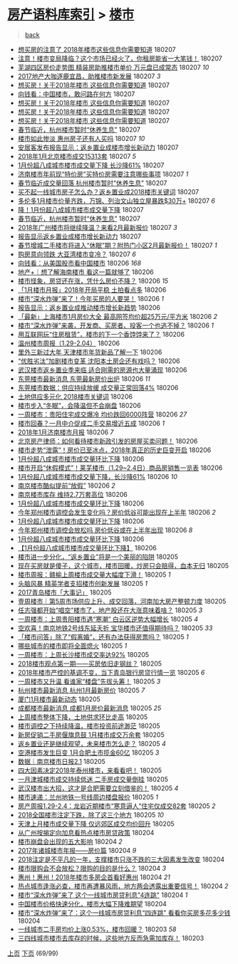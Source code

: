 [房产语料库索引](../../README.md)  > [楼市](楼市.md)
====
> [back](../README.md)

- [想买房的注意了 2018年楼市这些信息你需要知道](http://jkwz.applinzi.com/ittc/7067329000014087178.html#%E6%83%B3%E4%B9%B0%E6%88%BF%E7%9A%84%E6%B3%A8%E6%84%8F%E4%BA%86+2018%E5%B9%B4%E6%A5%BC%E5%B8%82%E8%BF%99%E4%BA%9B%E4%BF%A1%E6%81%AF%E4%BD%A0%E9%9C%80%E8%A6%81%E7%9F%A5%E9%81%93) 180207  
- [注意！楼市变局降临？这个市场已经火了，你租房能省一大笔钱！](http://jkwz.applinzi.com/ittc/7067323636484932615.html#%E6%B3%A8%E6%84%8F%EF%BC%81%E6%A5%BC%E5%B8%82%E5%8F%98%E5%B1%80%E9%99%8D%E4%B8%B4%EF%BC%9F%E8%BF%99%E4%B8%AA%E5%B8%82%E5%9C%BA%E5%B7%B2%E7%BB%8F%E7%81%AB%E4%BA%86%EF%BC%8C%E4%BD%A0%E7%A7%9F%E6%88%BF%E8%83%BD%E7%9C%81%E4%B8%80%E5%A4%A7%E7%AC%94%E9%92%B1%EF%BC%81) 180207  
- [芜湖四区房价走势图 精装房助推楼市单价 万元盘已成常态](http://jkwz.applinzi.com/ittc/7067310408342176774.html#%E8%8A%9C%E6%B9%96%E5%9B%9B%E5%8C%BA%E6%88%BF%E4%BB%B7%E8%B5%B0%E5%8A%BF%E5%9B%BE+%E7%B2%BE%E8%A3%85%E6%88%BF%E5%8A%A9%E6%8E%A8%E6%A5%BC%E5%B8%82%E5%8D%95%E4%BB%B7+%E4%B8%87%E5%85%83%E7%9B%98%E5%B7%B2%E6%88%90%E5%B8%B8%E6%80%81) 180207 *10* 
- [2017地产大咖逐鹿宜昌，助推楼市新发展](http://jkwz.applinzi.com/ittc/7067298209146078218.html#2017%E5%9C%B0%E4%BA%A7%E5%A4%A7%E5%92%96%E9%80%90%E9%B9%BF%E5%AE%9C%E6%98%8C%EF%BC%8C%E5%8A%A9%E6%8E%A8%E6%A5%BC%E5%B8%82%E6%96%B0%E5%8F%91%E5%B1%95) 180207 *3* 
- [想买房！关于2018年楼市 这些信息你需要知道](http://jkwz.applinzi.com/ittc/7067294505416262667.html#%E6%83%B3%E4%B9%B0%E6%88%BF%EF%BC%81%E5%85%B3%E4%BA%8E2018%E5%B9%B4%E6%A5%BC%E5%B8%82+%E8%BF%99%E4%BA%9B%E4%BF%A1%E6%81%AF%E4%BD%A0%E9%9C%80%E8%A6%81%E7%9F%A5%E9%81%93) 180207  
- [向钱看：中国楼市，敢问路在何方](http://jkwz.applinzi.com/ittc/7067294363246134282.html#%E5%90%91%E9%92%B1%E7%9C%8B%EF%BC%9A%E4%B8%AD%E5%9B%BD%E6%A5%BC%E5%B8%82%EF%BC%8C%E6%95%A2%E9%97%AE%E8%B7%AF%E5%9C%A8%E4%BD%95%E6%96%B9) 180207  
- [想买房！关于2018年楼市 这些信息你需要知道](http://jkwz.applinzi.com/ittc/7067293892943021066.html#%E6%83%B3%E4%B9%B0%E6%88%BF%EF%BC%81%E5%85%B3%E4%BA%8E2018%E5%B9%B4%E6%A5%BC%E5%B8%82+%E8%BF%99%E4%BA%9B%E4%BF%A1%E6%81%AF%E4%BD%A0%E9%9C%80%E8%A6%81%E7%9F%A5%E9%81%93) 180207  
- [想买房！关于2018年楼市 这些信息你需要知道](http://jkwz.applinzi.com/ittc/7067293914132644881.html#%E6%83%B3%E4%B9%B0%E6%88%BF%EF%BC%81%E5%85%B3%E4%BA%8E2018%E5%B9%B4%E6%A5%BC%E5%B8%82+%E8%BF%99%E4%BA%9B%E4%BF%A1%E6%81%AF%E4%BD%A0%E9%9C%80%E8%A6%81%E7%9F%A5%E9%81%93) 180207  
- [想买房！关于2018年楼市 这些信息你需要知道](http://jkwz.applinzi.com/ittc/7067292427683890183.html#%E6%83%B3%E4%B9%B0%E6%88%BF%EF%BC%81%E5%85%B3%E4%BA%8E2018%E5%B9%B4%E6%A5%BC%E5%B8%82+%E8%BF%99%E4%BA%9B%E4%BF%A1%E6%81%AF%E4%BD%A0%E9%9C%80%E8%A6%81%E7%9F%A5%E9%81%93) 180207  
- [春节临近，杭州楼市暂时“休养生息”](http://jkwz.applinzi.com/ittc/7067292415642043402.html#%E6%98%A5%E8%8A%82%E4%B8%B4%E8%BF%91%EF%BC%8C%E6%9D%AD%E5%B7%9E%E6%A5%BC%E5%B8%82%E6%9A%82%E6%97%B6%E2%80%9C%E4%BC%91%E5%85%BB%E7%94%9F%E6%81%AF%E2%80%9D) 180207  
- [楼市如此惨淡 惠州房子还有人买吗](http://jkwz.applinzi.com/ittc/7067282055052657670.html#%E6%A5%BC%E5%B8%82%E5%A6%82%E6%AD%A4%E6%83%A8%E6%B7%A1+%E6%83%A0%E5%B7%9E%E6%88%BF%E5%AD%90%E8%BF%98%E6%9C%89%E4%BA%BA%E4%B9%B0%E5%90%97) 180207 *10* 
- [安居客发布报告显示：返乡置业成楼市增长新动力](http://jkwz.applinzi.com/ittc/7067280217733596177.html#%E5%AE%89%E5%B1%85%E5%AE%A2%E5%8F%91%E5%B8%83%E6%8A%A5%E5%91%8A%E6%98%BE%E7%A4%BA%EF%BC%9A%E8%BF%94%E4%B9%A1%E7%BD%AE%E4%B8%9A%E6%88%90%E6%A5%BC%E5%B8%82%E5%A2%9E%E9%95%BF%E6%96%B0%E5%8A%A8%E5%8A%9B) 180207  
- [2018年1月北京楼市成交15313套](http://jkwz.applinzi.com/ittc/7067278834397611024.html#2018%E5%B9%B41%E6%9C%88%E5%8C%97%E4%BA%AC%E6%A5%BC%E5%B8%82%E6%88%90%E4%BA%A415313%E5%A5%97) 180207 *5* 
- [1月份超八成城市楼市成交量下降 长沙降61%](http://jkwz.applinzi.com/ittc/7067276218879968262.html#1%E6%9C%88%E4%BB%BD%E8%B6%85%E5%85%AB%E6%88%90%E5%9F%8E%E5%B8%82%E6%A5%BC%E5%B8%82%E6%88%90%E4%BA%A4%E9%87%8F%E4%B8%8B%E9%99%8D+%E9%95%BF%E6%B2%99%E9%99%8D61%25) 180207  
- [济南楼市年前现“特价房”买特价房需要注意哪些事项](http://jkwz.applinzi.com/ittc/7067276008472708107.html#%E6%B5%8E%E5%8D%97%E6%A5%BC%E5%B8%82%E5%B9%B4%E5%89%8D%E7%8E%B0%E2%80%9C%E7%89%B9%E4%BB%B7%E6%88%BF%E2%80%9D%E4%B9%B0%E7%89%B9%E4%BB%B7%E6%88%BF%E9%9C%80%E8%A6%81%E6%B3%A8%E6%84%8F%E5%93%AA%E4%BA%9B%E4%BA%8B%E9%A1%B9) 180207 *1* 
- [春节临近成交量回落 杭州楼市暂时“休养生息”](http://jkwz.applinzi.com/ittc/7067274752177996811.html#%E6%98%A5%E8%8A%82%E4%B8%B4%E8%BF%91%E6%88%90%E4%BA%A4%E9%87%8F%E5%9B%9E%E8%90%BD+%E6%9D%AD%E5%B7%9E%E6%A5%BC%E5%B8%82%E6%9A%82%E6%97%B6%E2%80%9C%E4%BC%91%E5%85%BB%E7%94%9F%E6%81%AF%E2%80%9D) 180207  
- [买不起一线城市房子怎么办？返乡置业成2018楼市关键词](http://jkwz.applinzi.com/ittc/7067051676710470662.html#%E4%B9%B0%E4%B8%8D%E8%B5%B7%E4%B8%80%E7%BA%BF%E5%9F%8E%E5%B8%82%E6%88%BF%E5%AD%90%E6%80%8E%E4%B9%88%E5%8A%9E%EF%BC%9F%E8%BF%94%E4%B9%A1%E7%BD%AE%E4%B8%9A%E6%88%902018%E6%A5%BC%E5%B8%82%E5%85%B3%E9%94%AE%E8%AF%8D) 180207  
- [多伦多1月楼市价量齐跌，万锦、列治文山独立屋暴跌$30万+](http://jkwz.applinzi.com/ittc/7067268750498071568.html#%E5%A4%9A%E4%BC%A6%E5%A4%9A1%E6%9C%88%E6%A5%BC%E5%B8%82%E4%BB%B7%E9%87%8F%E9%BD%90%E8%B7%8C%EF%BC%8C%E4%B8%87%E9%94%A6%E3%80%81%E5%88%97%E6%B2%BB%E6%96%87%E5%B1%B1%E7%8B%AC%E7%AB%8B%E5%B1%8B%E6%9A%B4%E8%B7%8C%2430%E4%B8%87%2B) 180207 *6* 
- [降！1月份超八成城市楼市成交量下降](http://jkwz.applinzi.com/ittc/7067245722254967825.html#%E9%99%8D%EF%BC%811%E6%9C%88%E4%BB%BD%E8%B6%85%E5%85%AB%E6%88%90%E5%9F%8E%E5%B8%82%E6%A5%BC%E5%B8%82%E6%88%90%E4%BA%A4%E9%87%8F%E4%B8%8B%E9%99%8D) 180207  
- [春节临近，杭州楼市暂时“休养生息”](http://jkwz.applinzi.com/ittc/7067245193252570122.html#%E6%98%A5%E8%8A%82%E4%B8%B4%E8%BF%91%EF%BC%8C%E6%9D%AD%E5%B7%9E%E6%A5%BC%E5%B8%82%E6%9A%82%E6%97%B6%E2%80%9C%E4%BC%91%E5%85%BB%E7%94%9F%E6%81%AF%E2%80%9D) 180207  
- [2018年广州楼市将继续降温？来看2月最新报价](http://jkwz.applinzi.com/ittc/7067241034608542726.html#2018%E5%B9%B4%E5%B9%BF%E5%B7%9E%E6%A5%BC%E5%B8%82%E5%B0%86%E7%BB%A7%E7%BB%AD%E9%99%8D%E6%B8%A9%EF%BC%9F%E6%9D%A5%E7%9C%8B2%E6%9C%88%E6%9C%80%E6%96%B0%E6%8A%A5%E4%BB%B7) 180207 *3* 
- [报告显示返乡置业成楼市增长新动力](http://jkwz.applinzi.com/ittc/7067234317216777222.html#%E6%8A%A5%E5%91%8A%E6%98%BE%E7%A4%BA%E8%BF%94%E4%B9%A1%E7%BD%AE%E4%B8%9A%E6%88%90%E6%A5%BC%E5%B8%82%E5%A2%9E%E9%95%BF%E6%96%B0%E5%8A%A8%E5%8A%9B) 180207  
- [春节增城二手楼市将进入“休眠”期？附热门小区2月最新报价！](http://jkwz.applinzi.com/ittc/7067228411334755335.html#%E6%98%A5%E8%8A%82%E5%A2%9E%E5%9F%8E%E4%BA%8C%E6%89%8B%E6%A5%BC%E5%B8%82%E5%B0%86%E8%BF%9B%E5%85%A5%E2%80%9C%E4%BC%91%E7%9C%A0%E2%80%9D%E6%9C%9F%EF%BC%9F%E9%99%84%E7%83%AD%E9%97%A8%E5%B0%8F%E5%8C%BA2%E6%9C%88%E6%9C%80%E6%96%B0%E6%8A%A5%E4%BB%B7%EF%BC%81) 180207 *1* 
- [购房意向领跌 大亚湾楼市变冷？](http://jkwz.applinzi.com/ittc/7067216681443525649.html#%E8%B4%AD%E6%88%BF%E6%84%8F%E5%90%91%E9%A2%86%E8%B7%8C+%E5%A4%A7%E4%BA%9A%E6%B9%BE%E6%A5%BC%E5%B8%82%E5%8F%98%E5%86%B7%EF%BC%9F) 180207 *6* 
- [向钱看：从美国股市看中国楼市](http://jkwz.applinzi.com/ittc/7067111050103489543.html#%E5%90%91%E9%92%B1%E7%9C%8B%EF%BC%9A%E4%BB%8E%E7%BE%8E%E5%9B%BD%E8%82%A1%E5%B8%82%E7%9C%8B%E4%B8%AD%E5%9B%BD%E6%A5%BC%E5%B8%82) 180206 *168* 
- [地产+｜想了解海南楼市 看这一篇就够了](http://jkwz.applinzi.com/ittc/7067073462357459985.html#%E5%9C%B0%E4%BA%A7%2B%EF%BD%9C%E6%83%B3%E4%BA%86%E8%A7%A3%E6%B5%B7%E5%8D%97%E6%A5%BC%E5%B8%82+%E7%9C%8B%E8%BF%99%E4%B8%80%E7%AF%87%E5%B0%B1%E5%A4%9F%E4%BA%86) 180206  
- [楼市怪象，房贷还在涨，凭什么房价不降？](http://jkwz.applinzi.com/ittc/7067039770025133073.html#%E6%A5%BC%E5%B8%82%E6%80%AA%E8%B1%A1%EF%BC%8C%E6%88%BF%E8%B4%B7%E8%BF%98%E5%9C%A8%E6%B6%A8%EF%BC%8C%E5%87%AD%E4%BB%80%E4%B9%88%E6%88%BF%E4%BB%B7%E4%B8%8D%E9%99%8D%EF%BC%9F) 180206 *15* 
- [「1月楼市月报」2018年开局平稳 土拍看点多](http://jkwz.applinzi.com/ittc/7067030423668786186.html#%E3%80%8C1%E6%9C%88%E6%A5%BC%E5%B8%82%E6%9C%88%E6%8A%A5%E3%80%8D2018%E5%B9%B4%E5%BC%80%E5%B1%80%E5%B9%B3%E7%A8%B3+%E5%9C%9F%E6%8B%8D%E7%9C%8B%E7%82%B9%E5%A4%9A) 180206  
- [楼市“深水炸弹”来了！今年买房的人要哭！](http://jkwz.applinzi.com/ittc/7067014611880903691.html#%E6%A5%BC%E5%B8%82%E2%80%9C%E6%B7%B1%E6%B0%B4%E7%82%B8%E5%BC%B9%E2%80%9D%E6%9D%A5%E4%BA%86%EF%BC%81%E4%BB%8A%E5%B9%B4%E4%B9%B0%E6%88%BF%E7%9A%84%E4%BA%BA%E8%A6%81%E5%93%AD%EF%BC%81) 180206 *1* 
- [报告显示：返乡置业成推动楼市增长新趋势](http://jkwz.applinzi.com/ittc/7067012372898513930.html#%E6%8A%A5%E5%91%8A%E6%98%BE%E7%A4%BA%EF%BC%9A%E8%BF%94%E4%B9%A1%E7%BD%AE%E4%B8%9A%E6%88%90%E6%8E%A8%E5%8A%A8%E6%A5%BC%E5%B8%82%E5%A2%9E%E9%95%BF%E6%96%B0%E8%B6%8B%E5%8A%BF) 180206  
- [「最新」上海楼市1月房价大全 最高网签均价超25万元/平方米](http://jkwz.applinzi.com/ittc/7067006710705554439.html#%E3%80%8C%E6%9C%80%E6%96%B0%E3%80%8D%E4%B8%8A%E6%B5%B7%E6%A5%BC%E5%B8%821%E6%9C%88%E6%88%BF%E4%BB%B7%E5%A4%A7%E5%85%A8+%E6%9C%80%E9%AB%98%E7%BD%91%E7%AD%BE%E5%9D%87%E4%BB%B7%E8%B6%8525%E4%B8%87%E5%85%83%2F%E5%B9%B3%E6%96%B9%E7%B1%B3) 180206 *2* 
- [楼市“深水炸弹”来袭，开发商、买房者、投客一个也逃不掉？](http://jkwz.applinzi.com/ittc/7066994960375481361.html#%E6%A5%BC%E5%B8%82%E2%80%9C%E6%B7%B1%E6%B0%B4%E7%82%B8%E5%BC%B9%E2%80%9D%E6%9D%A5%E8%A2%AD%EF%BC%8C%E5%BC%80%E5%8F%91%E5%95%86%E3%80%81%E4%B9%B0%E6%88%BF%E8%80%85%E3%80%81%E6%8A%95%E5%AE%A2%E4%B8%80%E4%B8%AA%E4%B9%9F%E9%80%83%E4%B8%8D%E6%8E%89%EF%BC%9F) 180206 *1* 
- [用互联网玩“住房租赁”，楼市的下一个香饽饽来了？](http://jkwz.applinzi.com/ittc/7066987969523483654.html#%E7%94%A8%E4%BA%92%E8%81%94%E7%BD%91%E7%8E%A9%E2%80%9C%E4%BD%8F%E6%88%BF%E7%A7%9F%E8%B5%81%E2%80%9D%EF%BC%8C%E6%A5%BC%E5%B8%82%E7%9A%84%E4%B8%8B%E4%B8%80%E4%B8%AA%E9%A6%99%E9%A5%BD%E9%A5%BD%E6%9D%A5%E4%BA%86%EF%BC%9F) 180206  
- [温州楼市周报（1.29-2.04）](http://jkwz.applinzi.com/ittc/7066987758843593738.html#%E6%B8%A9%E5%B7%9E%E6%A5%BC%E5%B8%82%E5%91%A8%E6%8A%A5%EF%BC%881.29-2.04%EF%BC%89) 180206  
- [里外三新过大年 天津楼市年货新品了解一下](http://jkwz.applinzi.com/ittc/7066985658499728400.html#%E9%87%8C%E5%A4%96%E4%B8%89%E6%96%B0%E8%BF%87%E5%A4%A7%E5%B9%B4+%E5%A4%A9%E6%B4%A5%E6%A5%BC%E5%B8%82%E5%B9%B4%E8%B4%A7%E6%96%B0%E5%93%81%E4%BA%86%E8%A7%A3%E4%B8%80%E4%B8%8B) 180206  
- [“优胜劣汰”加剧楼市变革 沈阳本土房企还有戏吗？](http://jkwz.applinzi.com/ittc/7066983289661686791.html#%E2%80%9C%E4%BC%98%E8%83%9C%E5%8A%A3%E6%B1%B0%E2%80%9D%E5%8A%A0%E5%89%A7%E6%A5%BC%E5%B8%82%E5%8F%98%E9%9D%A9+%E6%B2%88%E9%98%B3%E6%9C%AC%E5%9C%9F%E6%88%BF%E4%BC%81%E8%BF%98%E6%9C%89%E6%88%8F%E5%90%97%EF%BC%9F) 180206  
- [武汉楼市返乡置业季来临 适合刚需的房源也大量涌现](http://jkwz.applinzi.com/ittc/7066972657826661382.html#%E6%AD%A6%E6%B1%89%E6%A5%BC%E5%B8%82%E8%BF%94%E4%B9%A1%E7%BD%AE%E4%B8%9A%E5%AD%A3%E6%9D%A5%E4%B8%B4+%E9%80%82%E5%90%88%E5%88%9A%E9%9C%80%E7%9A%84%E6%88%BF%E6%BA%90%E4%B9%9F%E5%A4%A7%E9%87%8F%E6%B6%8C%E7%8E%B0) 180206  
- [东莞楼市最新消息 东莞最新房价出炉](http://jkwz.applinzi.com/ittc/7066939061191574538.html#%E4%B8%9C%E8%8E%9E%E6%A5%BC%E5%B8%82%E6%9C%80%E6%96%B0%E6%B6%88%E6%81%AF+%E4%B8%9C%E8%8E%9E%E6%9C%80%E6%96%B0%E6%88%BF%E4%BB%B7%E5%87%BA%E7%82%89) 180206 *11* 
- [东莞楼市数据：供应持续放缓 成交量正常回落4%](http://jkwz.applinzi.com/ittc/7066922124940149770.html#%E4%B8%9C%E8%8E%9E%E6%A5%BC%E5%B8%82%E6%95%B0%E6%8D%AE%EF%BC%9A%E4%BE%9B%E5%BA%94%E6%8C%81%E7%BB%AD%E6%94%BE%E7%BC%93+%E6%88%90%E4%BA%A4%E9%87%8F%E6%AD%A3%E5%B8%B8%E5%9B%9E%E8%90%BD4%25) 180206  
- [土地供应多元化 2018楼市关键词](http://jkwz.applinzi.com/ittc/7066921043128484875.html#%E5%9C%9F%E5%9C%B0%E4%BE%9B%E5%BA%94%E5%A4%9A%E5%85%83%E5%8C%96+2018%E6%A5%BC%E5%B8%82%E5%85%B3%E9%94%AE%E8%AF%8D) 180206  
- [楼市步入“冬眠”，会降温但不会崩盘](http://jkwz.applinzi.com/ittc/7066917694886904842.html#%E6%A5%BC%E5%B8%82%E6%AD%A5%E5%85%A5%E2%80%9C%E5%86%AC%E7%9C%A0%E2%80%9D%EF%BC%8C%E4%BC%9A%E9%99%8D%E6%B8%A9%E4%BD%86%E4%B8%8D%E4%BC%9A%E5%B4%A9%E7%9B%98) 180206  
- [一周楼市：贵阳住宅成交爆冷 均价跌回6000阵营](http://jkwz.applinzi.com/ittc/7066913142901048336.html#%E4%B8%80%E5%91%A8%E6%A5%BC%E5%B8%82%EF%BC%9A%E8%B4%B5%E9%98%B3%E4%BD%8F%E5%AE%85%E6%88%90%E4%BA%A4%E7%88%86%E5%86%B7+%E5%9D%87%E4%BB%B7%E8%B7%8C%E5%9B%9E6000%E9%98%B5%E8%90%A5) 180206 *27* 
- [楼市回春？一月中介促成二手交易增近五成](http://jkwz.applinzi.com/ittc/7066910639060943882.html#%E6%A5%BC%E5%B8%82%E5%9B%9E%E6%98%A5%EF%BC%9F%E4%B8%80%E6%9C%88%E4%B8%AD%E4%BB%8B%E4%BF%83%E6%88%90%E4%BA%8C%E6%89%8B%E4%BA%A4%E6%98%93%E5%A2%9E%E8%BF%91%E4%BA%94%E6%88%90) 180206 *1* 
- [2018年1月济南楼市月报](http://jkwz.applinzi.com/ittc/7066906952238367754.html#2018%E5%B9%B41%E6%9C%88%E6%B5%8E%E5%8D%97%E6%A5%BC%E5%B8%82%E6%9C%88%E6%8A%A5) 180206 *7* 
- [北京房产律师：如何看待楼市新政引发的房屋买卖问题！](http://jkwz.applinzi.com/ittc/7066905994997531664.html#%E5%8C%97%E4%BA%AC%E6%88%BF%E4%BA%A7%E5%BE%8B%E5%B8%88%EF%BC%9A%E5%A6%82%E4%BD%95%E7%9C%8B%E5%BE%85%E6%A5%BC%E5%B8%82%E6%96%B0%E6%94%BF%E5%BC%95%E5%8F%91%E7%9A%84%E6%88%BF%E5%B1%8B%E4%B9%B0%E5%8D%96%E9%97%AE%E9%A2%98%EF%BC%81) 180206  
- [楼市走势“泄露”！房价已至冰点，2018年真正的历史巨变开启](http://jkwz.applinzi.com/ittc/7066904473845105680.html#%E6%A5%BC%E5%B8%82%E8%B5%B0%E5%8A%BF%E2%80%9C%E6%B3%84%E9%9C%B2%E2%80%9D%EF%BC%81%E6%88%BF%E4%BB%B7%E5%B7%B2%E8%87%B3%E5%86%B0%E7%82%B9%EF%BC%8C2018%E5%B9%B4%E7%9C%9F%E6%AD%A3%E7%9A%84%E5%8E%86%E5%8F%B2%E5%B7%A8%E5%8F%98%E5%BC%80%E5%90%AF) 180206  
- [1月份超八成城市楼市成交量环比下降](http://jkwz.applinzi.com/ittc/7066903074939864080.html#1%E6%9C%88%E4%BB%BD%E8%B6%85%E5%85%AB%E6%88%90%E5%9F%8E%E5%B8%82%E6%A5%BC%E5%B8%82%E6%88%90%E4%BA%A4%E9%87%8F%E7%8E%AF%E6%AF%94%E4%B8%8B%E9%99%8D) 180206  
- [楼市开启“休假模式”！莱芜楼市（1.29~2.4日）商品房销售一览表](http://jkwz.applinzi.com/ittc/7066899742775051275.html#%E6%A5%BC%E5%B8%82%E5%BC%80%E5%90%AF%E2%80%9C%E4%BC%91%E5%81%87%E6%A8%A1%E5%BC%8F%E2%80%9D%EF%BC%81%E8%8E%B1%E8%8A%9C%E6%A5%BC%E5%B8%82%EF%BC%881.29%7E2.4%E6%97%A5%EF%BC%89%E5%95%86%E5%93%81%E6%88%BF%E9%94%80%E5%94%AE%E4%B8%80%E8%A7%88%E8%A1%A8) 180206  
- [1月份超八成城市楼市成交量下降，长沙降61%](http://jkwz.applinzi.com/ittc/7066898744841077771.html#1%E6%9C%88%E4%BB%BD%E8%B6%85%E5%85%AB%E6%88%90%E5%9F%8E%E5%B8%82%E6%A5%BC%E5%B8%82%E6%88%90%E4%BA%A4%E9%87%8F%E4%B8%8B%E9%99%8D%EF%BC%8C%E9%95%BF%E6%B2%99%E9%99%8D61%25) 180206 *10* 
- [南京楼市酷似提前“放假”](http://jkwz.applinzi.com/ittc/7066895654247203847.html#%E5%8D%97%E4%BA%AC%E6%A5%BC%E5%B8%82%E9%85%B7%E4%BC%BC%E6%8F%90%E5%89%8D%E2%80%9C%E6%94%BE%E5%81%87%E2%80%9D) 180206 *2* 
- [南京楼市库存 维持2.7万套高位](http://jkwz.applinzi.com/ittc/7066895652934386694.html#%E5%8D%97%E4%BA%AC%E6%A5%BC%E5%B8%82%E5%BA%93%E5%AD%98+%E7%BB%B4%E6%8C%812.7%E4%B8%87%E5%A5%97%E9%AB%98%E4%BD%8D) 180206  
- [1月份超八成城市楼市成交量环比下降](http://jkwz.applinzi.com/ittc/7066895504099509254.html#1%E6%9C%88%E4%BB%BD%E8%B6%85%E5%85%AB%E6%88%90%E5%9F%8E%E5%B8%82%E6%A5%BC%E5%B8%82%E6%88%90%E4%BA%A4%E9%87%8F%E7%8E%AF%E6%AF%94%E4%B8%8B%E9%99%8D) 180206  
- [今年郑州楼市调控会发生变化吗？房价低谷可能出现在上半年](http://jkwz.applinzi.com/ittc/7066892751688172554.html#%E4%BB%8A%E5%B9%B4%E9%83%91%E5%B7%9E%E6%A5%BC%E5%B8%82%E8%B0%83%E6%8E%A7%E4%BC%9A%E5%8F%91%E7%94%9F%E5%8F%98%E5%8C%96%E5%90%97%EF%BC%9F%E6%88%BF%E4%BB%B7%E4%BD%8E%E8%B0%B7%E5%8F%AF%E8%83%BD%E5%87%BA%E7%8E%B0%E5%9C%A8%E4%B8%8A%E5%8D%8A%E5%B9%B4) 180206 *2* 
- [1月份超八成城市楼市成交量环比下降](http://jkwz.applinzi.com/ittc/7066882659832038407.html#1%E6%9C%88%E4%BB%BD%E8%B6%85%E5%85%AB%E6%88%90%E5%9F%8E%E5%B8%82%E6%A5%BC%E5%B8%82%E6%88%90%E4%BA%A4%E9%87%8F%E7%8E%AF%E6%AF%94%E4%B8%8B%E9%99%8D) 180206  
- [今年郑州楼市调控会放松吗 房价低谷或在上半年出现](http://jkwz.applinzi.com/ittc/7066877907920487440.html#%E4%BB%8A%E5%B9%B4%E9%83%91%E5%B7%9E%E6%A5%BC%E5%B8%82%E8%B0%83%E6%8E%A7%E4%BC%9A%E6%94%BE%E6%9D%BE%E5%90%97+%E6%88%BF%E4%BB%B7%E4%BD%8E%E8%B0%B7%E6%88%96%E5%9C%A8%E4%B8%8A%E5%8D%8A%E5%B9%B4%E5%87%BA%E7%8E%B0) 180206 *8* 
- [1月份超八成城市楼市成交量环比下降](http://jkwz.applinzi.com/ittc/7066874466141733899.html#1%E6%9C%88%E4%BB%BD%E8%B6%85%E5%85%AB%E6%88%90%E5%9F%8E%E5%B8%82%E6%A5%BC%E5%B8%82%E6%88%90%E4%BA%A4%E9%87%8F%E7%8E%AF%E6%AF%94%E4%B8%8B%E9%99%8D) 180206  
- [【1月份超八成城市楼市成交量环比下降】](http://jkwz.applinzi.com/ittc/7066763084402525194.html#%E3%80%901%E6%9C%88%E4%BB%BD%E8%B6%85%E5%85%AB%E6%88%90%E5%9F%8E%E5%B8%82%E6%A5%BC%E5%B8%82%E6%88%90%E4%BA%A4%E9%87%8F%E7%8E%AF%E6%AF%94%E4%B8%8B%E9%99%8D%E3%80%91) 180206  
- [楼市进一步分化，“返乡置业”将是一个美丽的陷阱](http://jkwz.applinzi.com/ittc/7066737982432609286.html#%E6%A5%BC%E5%B8%82%E8%BF%9B%E4%B8%80%E6%AD%A5%E5%88%86%E5%8C%96%EF%BC%8C%E2%80%9C%E8%BF%94%E4%B9%A1%E7%BD%AE%E4%B8%9A%E2%80%9D%E5%B0%86%E6%98%AF%E4%B8%80%E4%B8%AA%E7%BE%8E%E4%B8%BD%E7%9A%84%E9%99%B7%E9%98%B1) 180205  
- [现在买房就是傻子，这个城市，楼市回暖，炒房只会赔得，血本无归](http://jkwz.applinzi.com/ittc/7066736734237099014.html#%E7%8E%B0%E5%9C%A8%E4%B9%B0%E6%88%BF%E5%B0%B1%E6%98%AF%E5%82%BB%E5%AD%90%EF%BC%8C%E8%BF%99%E4%B8%AA%E5%9F%8E%E5%B8%82%EF%BC%8C%E6%A5%BC%E5%B8%82%E5%9B%9E%E6%9A%96%EF%BC%8C%E7%82%92%E6%88%BF%E5%8F%AA%E4%BC%9A%E8%B5%94%E5%BE%97%EF%BC%8C%E8%A1%80%E6%9C%AC%E6%97%A0%E5%BD%92) 180205  
- [楼市周报：赣榆上周楼市成交量大幅度下滑！](http://jkwz.applinzi.com/ittc/7066727160553669649.html#%E6%A5%BC%E5%B8%82%E5%91%A8%E6%8A%A5%EF%BC%9A%E8%B5%A3%E6%A6%86%E4%B8%8A%E5%91%A8%E6%A5%BC%E5%B8%82%E6%88%90%E4%BA%A4%E9%87%8F%E5%A4%A7%E5%B9%85%E5%BA%A6%E4%B8%8B%E6%BB%91%EF%BC%81) 180205 *1* 
- [头脑风暴 精英学者支招楼市创新发展](http://jkwz.applinzi.com/ittc/7066721844374012945.html#%E5%A4%B4%E8%84%91%E9%A3%8E%E6%9A%B4+%E7%B2%BE%E8%8B%B1%E5%AD%A6%E8%80%85%E6%94%AF%E6%8B%9B%E6%A5%BC%E5%B8%82%E5%88%9B%E6%96%B0%E5%8F%91%E5%B1%95) 180205 *1* 
- [2017青岛楼市「大事记」](http://jkwz.applinzi.com/ittc/7066708127750030346.html#2017%E9%9D%92%E5%B2%9B%E6%A5%BC%E5%B8%82%E3%80%8C%E5%A4%A7%E4%BA%8B%E8%AE%B0%E3%80%8D) 180205  
- [壹周楼市｜第5周市场供应上升、成交回落，河南加大房产整顿力度](http://jkwz.applinzi.com/ittc/7066672547066545159.html#%E5%A3%B9%E5%91%A8%E6%A5%BC%E5%B8%82%EF%BD%9C%E7%AC%AC5%E5%91%A8%E5%B8%82%E5%9C%BA%E4%BE%9B%E5%BA%94%E4%B8%8A%E5%8D%87%E3%80%81%E6%88%90%E4%BA%A4%E5%9B%9E%E8%90%BD%EF%BC%8C%E6%B2%B3%E5%8D%97%E5%8A%A0%E5%A4%A7%E6%88%BF%E4%BA%A7%E6%95%B4%E9%A1%BF%E5%8A%9B%E5%BA%A6) 180205  
- [任志强都开始“唱空”楼市了，地产股还在大涨意味着啥？](http://jkwz.applinzi.com/ittc/7066643463066354694.html#%E4%BB%BB%E5%BF%97%E5%BC%BA%E9%83%BD%E5%BC%80%E5%A7%8B%E2%80%9C%E5%94%B1%E7%A9%BA%E2%80%9D%E6%A5%BC%E5%B8%82%E4%BA%86%EF%BC%8C%E5%9C%B0%E4%BA%A7%E8%82%A1%E8%BF%98%E5%9C%A8%E5%A4%A7%E6%B6%A8%E6%84%8F%E5%91%B3%E7%9D%80%E5%95%A5%EF%BC%9F) 180205 *3* 
- [一周楼市：上周贵阳楼市遇“寒潮” 白云区逆势大幅增长](http://jkwz.applinzi.com/ittc/7066642677066368016.html#%E4%B8%80%E5%91%A8%E6%A5%BC%E5%B8%82%EF%BC%9A%E4%B8%8A%E5%91%A8%E8%B4%B5%E9%98%B3%E6%A5%BC%E5%B8%82%E9%81%87%E2%80%9C%E5%AF%92%E6%BD%AE%E2%80%9D+%E7%99%BD%E4%BA%91%E5%8C%BA%E9%80%86%E5%8A%BF%E5%A4%A7%E5%B9%85%E5%A2%9E%E9%95%BF) 180205 *4* 
- [空欢喜！南京地铁2号线东延夭折 宝华楼市还值得期待吗？](http://jkwz.applinzi.com/ittc/7066636194991834122.html#%E7%A9%BA%E6%AC%A2%E5%96%9C%EF%BC%81%E5%8D%97%E4%BA%AC%E5%9C%B0%E9%93%812%E5%8F%B7%E7%BA%BF%E4%B8%9C%E5%BB%B6%E5%A4%AD%E6%8A%98+%E5%AE%9D%E5%8D%8E%E6%A5%BC%E5%B8%82%E8%BF%98%E5%80%BC%E5%BE%97%E6%9C%9F%E5%BE%85%E5%90%97%EF%BC%9F) 180205 *33* 
- [「楼市问答」除了“假离婚”，还有办法获得房票吗？](http://jkwz.applinzi.com/ittc/7066623082939024390.html#%E3%80%8C%E6%A5%BC%E5%B8%82%E9%97%AE%E7%AD%94%E3%80%8D%E9%99%A4%E4%BA%86%E2%80%9C%E5%81%87%E7%A6%BB%E5%A9%9A%E2%80%9D%EF%BC%8C%E8%BF%98%E6%9C%89%E5%8A%9E%E6%B3%95%E8%8E%B7%E5%BE%97%E6%88%BF%E7%A5%A8%E5%90%97%EF%BC%9F) 180205 *1* 
- [哪些城市的楼市即将全面熄火](http://jkwz.applinzi.com/ittc/7066618199494099974.html#%E5%93%AA%E4%BA%9B%E5%9F%8E%E5%B8%82%E7%9A%84%E6%A5%BC%E5%B8%82%E5%8D%B3%E5%B0%86%E5%85%A8%E9%9D%A2%E7%86%84%E7%81%AB) 180205 *1* 
- [一周楼市：上周长沙楼市成交率达92%](http://jkwz.applinzi.com/ittc/7066611098843612171.html#%E4%B8%80%E5%91%A8%E6%A5%BC%E5%B8%82%EF%BC%9A%E4%B8%8A%E5%91%A8%E9%95%BF%E6%B2%99%E6%A5%BC%E5%B8%82%E6%88%90%E4%BA%A4%E7%8E%87%E8%BE%BE92%25) 180205  
- [2018楼市观点第一期——买房依旧走钢丝？](http://jkwz.applinzi.com/ittc/7066603503370109968.html#2018%E6%A5%BC%E5%B8%82%E8%A7%82%E7%82%B9%E7%AC%AC%E4%B8%80%E6%9C%9F%E2%80%94%E2%80%94%E4%B9%B0%E6%88%BF%E4%BE%9D%E6%97%A7%E8%B5%B0%E9%92%A2%E4%B8%9D%EF%BC%9F) 180205  
- [2018年楼市严控的基调不变，当下青岛银行房贷行情一览](http://jkwz.applinzi.com/ittc/7066582822280496145.html#2018%E5%B9%B4%E6%A5%BC%E5%B8%82%E4%B8%A5%E6%8E%A7%E7%9A%84%E5%9F%BA%E8%B0%83%E4%B8%8D%E5%8F%98%EF%BC%8C%E5%BD%93%E4%B8%8B%E9%9D%92%E5%B2%9B%E9%93%B6%E8%A1%8C%E6%88%BF%E8%B4%B7%E8%A1%8C%E6%83%85%E4%B8%80%E8%A7%88) 180205 *6* 
- [一周楼市又升温 看谁家“楼盘”先拔头筹！](http://jkwz.applinzi.com/ittc/7066575712037635079.html#%E4%B8%80%E5%91%A8%E6%A5%BC%E5%B8%82%E5%8F%88%E5%8D%87%E6%B8%A9+%E7%9C%8B%E8%B0%81%E5%AE%B6%E2%80%9C%E6%A5%BC%E7%9B%98%E2%80%9D%E5%85%88%E6%8B%94%E5%A4%B4%E7%AD%B9%EF%BC%81) 180205 *3* 
- [杭州楼市最新消息 杭州1月最新房价](http://jkwz.applinzi.com/ittc/7066569660021867526.html#%E6%9D%AD%E5%B7%9E%E6%A5%BC%E5%B8%82%E6%9C%80%E6%96%B0%E6%B6%88%E6%81%AF+%E6%9D%AD%E5%B7%9E1%E6%9C%88%E6%9C%80%E6%96%B0%E6%88%BF%E4%BB%B7) 180205 *7* 
- [厦门1月楼市最新动态](http://jkwz.applinzi.com/ittc/7066569654892233735.html#%E5%8E%A6%E9%97%A81%E6%9C%88%E6%A5%BC%E5%B8%82%E6%9C%80%E6%96%B0%E5%8A%A8%E6%80%81) 180205  
- [成都楼市最新消息 成都1月房价最新消息](http://jkwz.applinzi.com/ittc/7066569647531230214.html#%E6%88%90%E9%83%BD%E6%A5%BC%E5%B8%82%E6%9C%80%E6%96%B0%E6%B6%88%E6%81%AF+%E6%88%90%E9%83%BD1%E6%9C%88%E6%88%BF%E4%BB%B7%E6%9C%80%E6%96%B0%E6%B6%88%E6%81%AF) 180205 *25* 
- [上周楼市整体下降，土地供求环比走高](http://jkwz.applinzi.com/ittc/7066559837159031824.html#%E4%B8%8A%E5%91%A8%E6%A5%BC%E5%B8%82%E6%95%B4%E4%BD%93%E4%B8%8B%E9%99%8D%EF%BC%8C%E5%9C%9F%E5%9C%B0%E4%BE%9B%E6%B1%82%E7%8E%AF%E6%AF%94%E8%B5%B0%E9%AB%98) 180205  
- [楼市调控之下持续降温，楼市投资前途渺茫](http://jkwz.applinzi.com/ittc/7066550677277246474.html#%E6%A5%BC%E5%B8%82%E8%B0%83%E6%8E%A7%E4%B9%8B%E4%B8%8B%E6%8C%81%E7%BB%AD%E9%99%8D%E6%B8%A9%EF%BC%8C%E6%A5%BC%E5%B8%82%E6%8A%95%E8%B5%84%E5%89%8D%E9%80%94%E6%B8%BA%E8%8C%AB) 180205  
- [新房促销二手房偃旗息鼓 1月楼市成交万余套](http://jkwz.applinzi.com/ittc/7066549170137990161.html#%E6%96%B0%E6%88%BF%E4%BF%83%E9%94%80%E4%BA%8C%E6%89%8B%E6%88%BF%E5%81%83%E6%97%97%E6%81%AF%E9%BC%93+1%E6%9C%88%E6%A5%BC%E5%B8%82%E6%88%90%E4%BA%A4%E4%B8%87%E4%BD%99%E5%A5%97) 180205  
- [返乡置业还是继续观望，未来楼市怎么走？](http://jkwz.applinzi.com/ittc/7066549028999660561.html#%E8%BF%94%E4%B9%A1%E7%BD%AE%E4%B8%9A%E8%BF%98%E6%98%AF%E7%BB%A7%E7%BB%AD%E8%A7%82%E6%9C%9B%EF%BC%8C%E6%9C%AA%E6%9D%A5%E6%A5%BC%E5%B8%82%E6%80%8E%E4%B9%88%E8%B5%B0%EF%BC%9F) 180205 *4* 
- [空港楼市发生巨变 1月合肥土市揽金60亿](http://jkwz.applinzi.com/ittc/7066546168836654087.html#%E7%A9%BA%E6%B8%AF%E6%A5%BC%E5%B8%82%E5%8F%91%E7%94%9F%E5%B7%A8%E5%8F%98+1%E6%9C%88%E5%90%88%E8%82%A5%E5%9C%9F%E5%B8%82%E6%8F%BD%E9%87%9160%E4%BA%BF) 180205 *3* 
- [数据｜南京楼市日报2.1](http://jkwz.applinzi.com/ittc/7066537557947319312.html#%E6%95%B0%E6%8D%AE%EF%BD%9C%E5%8D%97%E4%BA%AC%E6%A5%BC%E5%B8%82%E6%97%A5%E6%8A%A52.1) 180205  
- [四大因素决定2018年泰州楼市，来看看吧！](http://jkwz.applinzi.com/ittc/7066532991537251345.html#%E5%9B%9B%E5%A4%A7%E5%9B%A0%E7%B4%A0%E5%86%B3%E5%AE%9A2018%E5%B9%B4%E6%B3%B0%E5%B7%9E%E6%A5%BC%E5%B8%82%EF%BC%8C%E6%9D%A5%E7%9C%8B%E7%9C%8B%E5%90%A7%EF%BC%81) 180205  
- [一月津城楼市成交持续低迷 二手房成交量倒挂](http://jkwz.applinzi.com/ittc/7066526697719858187.html#%E4%B8%80%E6%9C%88%E6%B4%A5%E5%9F%8E%E6%A5%BC%E5%B8%82%E6%88%90%E4%BA%A4%E6%8C%81%E7%BB%AD%E4%BD%8E%E8%BF%B7+%E4%BA%8C%E6%89%8B%E6%88%BF%E6%88%90%E4%BA%A4%E9%87%8F%E5%80%92%E6%8C%82) 180205  
- [武汉楼市出大招，这才是合肥需要立刻借鉴的！](http://jkwz.applinzi.com/ittc/7066524705207354375.html#%E6%AD%A6%E6%B1%89%E6%A5%BC%E5%B8%82%E5%87%BA%E5%A4%A7%E6%8B%9B%EF%BC%8C%E8%BF%99%E6%89%8D%E6%98%AF%E5%90%88%E8%82%A5%E9%9C%80%E8%A6%81%E7%AB%8B%E5%88%BB%E5%80%9F%E9%89%B4%E7%9A%84%EF%BC%81) 180205 *4* 
- [楼市速递：兰州地铁一号线周边楼盘报价](http://jkwz.applinzi.com/ittc/7066516201809642513.html#%E6%A5%BC%E5%B8%82%E9%80%9F%E9%80%92%EF%BC%9A%E5%85%B0%E5%B7%9E%E5%9C%B0%E9%93%81%E4%B8%80%E5%8F%B7%E7%BA%BF%E5%91%A8%E8%BE%B9%E6%A5%BC%E7%9B%98%E6%8A%A5%E4%BB%B7) 180205 *1* 
- [房产周报1.29-2.4：龙岩近期楼市“寒意逼人”住宅仅成交82套](http://jkwz.applinzi.com/ittc/7066512027755742215.html#%E6%88%BF%E4%BA%A7%E5%91%A8%E6%8A%A51.29-2.4%EF%BC%9A%E9%BE%99%E5%B2%A9%E8%BF%91%E6%9C%9F%E6%A5%BC%E5%B8%82%E2%80%9C%E5%AF%92%E6%84%8F%E9%80%BC%E4%BA%BA%E2%80%9D%E4%BD%8F%E5%AE%85%E4%BB%85%E6%88%90%E4%BA%A482%E5%A5%97) 180205 *2* 
- [2018全国楼市注定下跌，除了这三个地方](http://jkwz.applinzi.com/ittc/7066507993766429707.html#2018%E5%85%A8%E5%9B%BD%E6%A5%BC%E5%B8%82%E6%B3%A8%E5%AE%9A%E4%B8%8B%E8%B7%8C%EF%BC%8C%E9%99%A4%E4%BA%86%E8%BF%99%E4%B8%89%E4%B8%AA%E5%9C%B0%E6%96%B9) 180205 *10* 
- [天津上月楼市成交量下降 仅远郊区成交均价回升](http://jkwz.applinzi.com/ittc/7066488236681987083.html#%E5%A4%A9%E6%B4%A5%E4%B8%8A%E6%9C%88%E6%A5%BC%E5%B8%82%E6%88%90%E4%BA%A4%E9%87%8F%E4%B8%8B%E9%99%8D+%E4%BB%85%E8%BF%9C%E9%83%8A%E5%8C%BA%E6%88%90%E4%BA%A4%E5%9D%87%E4%BB%B7%E5%9B%9E%E5%8D%87) 180205  
- [从广州按揭定向加息看热点楼市房贷政策](http://jkwz.applinzi.com/ittc/7066363395928753159.html#%E4%BB%8E%E5%B9%BF%E5%B7%9E%E6%8C%89%E6%8F%AD%E5%AE%9A%E5%90%91%E5%8A%A0%E6%81%AF%E7%9C%8B%E7%83%AD%E7%82%B9%E6%A5%BC%E5%B8%82%E6%88%BF%E8%B4%B7%E6%94%BF%E7%AD%96) 180204  
- [楼市崩盘会出现的五大影响](http://jkwz.applinzi.com/ittc/7066362936023319568.html#%E6%A5%BC%E5%B8%82%E5%B4%A9%E7%9B%98%E4%BC%9A%E5%87%BA%E7%8E%B0%E7%9A%84%E4%BA%94%E5%A4%A7%E5%BD%B1%E5%93%8D) 180204 *2* 
- [2017年诸城楼市年报——房价篇](http://jkwz.applinzi.com/ittc/7066288820972946438.html#2017%E5%B9%B4%E8%AF%B8%E5%9F%8E%E6%A5%BC%E5%B8%82%E5%B9%B4%E6%8A%A5%E2%80%94%E2%80%94%E6%88%BF%E4%BB%B7%E7%AF%87) 180204 *9* 
- [2018注定是不平凡的一年，支撑楼市只涨不跌的三大因素发生改变](http://jkwz.applinzi.com/ittc/7066254131688113162.html#2018%E6%B3%A8%E5%AE%9A%E6%98%AF%E4%B8%8D%E5%B9%B3%E5%87%A1%E7%9A%84%E4%B8%80%E5%B9%B4%EF%BC%8C%E6%94%AF%E6%92%91%E6%A5%BC%E5%B8%82%E5%8F%AA%E6%B6%A8%E4%B8%8D%E8%B7%8C%E7%9A%84%E4%B8%89%E5%A4%A7%E5%9B%A0%E7%B4%A0%E5%8F%91%E7%94%9F%E6%94%B9%E5%8F%98) 180204  
- [楼市限购会不会放松？限购的目的是什么？](http://jkwz.applinzi.com/ittc/7066231297259602960.html#%E6%A5%BC%E5%B8%82%E9%99%90%E8%B4%AD%E4%BC%9A%E4%B8%8D%E4%BC%9A%E6%94%BE%E6%9D%BE%EF%BC%9F%E9%99%90%E8%B4%AD%E7%9A%84%E7%9B%AE%E7%9A%84%E6%98%AF%E4%BB%80%E4%B9%88%EF%BC%9F) 180204 *3* 
- [惠州！惠州！2018年楼市多房企首看好惠州](http://jkwz.applinzi.com/ittc/7066181812110230539.html#%E6%83%A0%E5%B7%9E%EF%BC%81%E6%83%A0%E5%B7%9E%EF%BC%812018%E5%B9%B4%E6%A5%BC%E5%B8%82%E5%A4%9A%E6%88%BF%E4%BC%81%E9%A6%96%E7%9C%8B%E5%A5%BD%E6%83%A0%E5%B7%9E) 180204 *21* 
- [热点城市逢涨必查，楼市再遭暴风雨，地方两会透露出重要信号！](http://jkwz.applinzi.com/ittc/7066174838387770375.html#%E7%83%AD%E7%82%B9%E5%9F%8E%E5%B8%82%E9%80%A2%E6%B6%A8%E5%BF%85%E6%9F%A5%EF%BC%8C%E6%A5%BC%E5%B8%82%E5%86%8D%E9%81%AD%E6%9A%B4%E9%A3%8E%E9%9B%A8%EF%BC%8C%E5%9C%B0%E6%96%B9%E4%B8%A4%E4%BC%9A%E9%80%8F%E9%9C%B2%E5%87%BA%E9%87%8D%E8%A6%81%E4%BF%A1%E5%8F%B7%EF%BC%81) 180204 *2* 
- [楼市“深水炸弹”来了 这个一线城市房贷利息&quot;4连跳&quot;](http://jkwz.applinzi.com/ittc/7066172939190141968.html#%E6%A5%BC%E5%B8%82%E2%80%9C%E6%B7%B1%E6%B0%B4%E7%82%B8%E5%BC%B9%E2%80%9D%E6%9D%A5%E4%BA%86+%E8%BF%99%E4%B8%AA%E4%B8%80%E7%BA%BF%E5%9F%8E%E5%B8%82%E6%88%BF%E8%B4%B7%E5%88%A9%E6%81%AF%26quot%3B4%E8%BF%9E%E8%B7%B3%26quot%3B) 180204 *1* 
- [中国楼市价格快速分化，楼市大幅下降难期望](http://jkwz.applinzi.com/ittc/7066167084679955472.html#%E4%B8%AD%E5%9B%BD%E6%A5%BC%E5%B8%82%E4%BB%B7%E6%A0%BC%E5%BF%AB%E9%80%9F%E5%88%86%E5%8C%96%EF%BC%8C%E6%A5%BC%E5%B8%82%E5%A4%A7%E5%B9%85%E4%B8%8B%E9%99%8D%E9%9A%BE%E6%9C%9F%E6%9C%9B) 180204  
- [楼市“深水炸弹”来了：这个一线城市房贷利息“四连跳” 看看你买房多花多少钱](http://jkwz.applinzi.com/ittc/7066141919636112400.html#%E6%A5%BC%E5%B8%82%E2%80%9C%E6%B7%B1%E6%B0%B4%E7%82%B8%E5%BC%B9%E2%80%9D%E6%9D%A5%E4%BA%86%EF%BC%9A%E8%BF%99%E4%B8%AA%E4%B8%80%E7%BA%BF%E5%9F%8E%E5%B8%82%E6%88%BF%E8%B4%B7%E5%88%A9%E6%81%AF%E2%80%9C%E5%9B%9B%E8%BF%9E%E8%B7%B3%E2%80%9D+%E7%9C%8B%E7%9C%8B%E4%BD%A0%E4%B9%B0%E6%88%BF%E5%A4%9A%E8%8A%B1%E5%A4%9A%E5%B0%91%E9%92%B1) 180204  
- [一线城市二手房均价上涨0.53%，楼市回暖？](http://jkwz.applinzi.com/ittc/7066006777261196305.html#%E4%B8%80%E7%BA%BF%E5%9F%8E%E5%B8%82%E4%BA%8C%E6%89%8B%E6%88%BF%E5%9D%87%E4%BB%B7%E4%B8%8A%E6%B6%A80.53%25%EF%BC%8C%E6%A5%BC%E5%B8%82%E5%9B%9E%E6%9A%96%EF%BC%9F) 180203 *58* 
- [三四线城市楼市去库存的时候，这些地方反而急需加库存！](http://jkwz.applinzi.com/ittc/7065978200641766416.html#%E4%B8%89%E5%9B%9B%E7%BA%BF%E5%9F%8E%E5%B8%82%E6%A5%BC%E5%B8%82%E5%8E%BB%E5%BA%93%E5%AD%98%E7%9A%84%E6%97%B6%E5%80%99%EF%BC%8C%E8%BF%99%E4%BA%9B%E5%9C%B0%E6%96%B9%E5%8F%8D%E8%80%8C%E6%80%A5%E9%9C%80%E5%8A%A0%E5%BA%93%E5%AD%98%EF%BC%81) 180203  


 [上页](楼市70.md) [下页](楼市68.md)          (69/99)